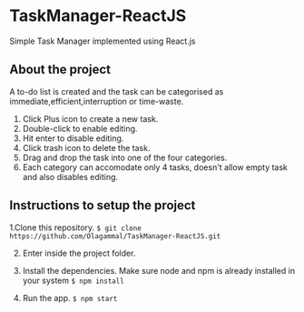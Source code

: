 # TaskManager-ReactJS
Simple Task Manager implemented using React.js

## About the project
A to-do list is created and the task can be categorised as immediate,efficient,interruption or time-waste.
1. Click Plus icon to create a new task.
2. Double-click to enable editing.
3. Hit enter to disable editing.
4. Click trash icon to delete the task.
5. Drag and drop the task into one of the four categories.
6. Each category can accomodate only 4 tasks, doesn't allow empty task and also disables editing.

## Instructions to setup the project
1.Clone this repository.
`$ git clone https://github.com/Olagammal/TaskManager-ReactJS.git`

2. Enter inside the project folder.

2. Install the dependencies. Make sure node and npm is already installed in your system
`$ npm install`

3. Run the app.
`$ npm start`


